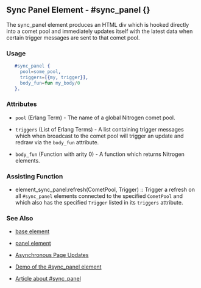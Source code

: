 

## Sync Panel Element - #sync_panel {}

  The sync_panel element produces an HTML div which is hooked directly into a
  comet pool and immediately updates itself with the latest data when certain
  trigger messages are sent to that comet pool.

### Usage

```erlang
   #sync_panel {
     pool=some_pool,
     triggers=[{my, trigger}],
     body_fun=fun my_body/0
   }.


```

### Attributes

   * `pool` (Erlang Term) - The name of a global Nitrogen comet pool.

   * `triggers` (List of Erlang Terms) - A list containing trigger messages
     which when broadcast to the comet pool will trigger an update and redraw via
     the `body_fun` attribute.

   * `body_fun` (Function with arity 0) - A function which returns Nitrogen elements.

### Assisting Function

 *  element_sync_panel:refresh(CometPool, Trigger) :: Trigger a refresh on
     all `#sync_panel` elements connected to the specified `CometPool` and which
     also has the specified `Trigger` listed in its `triggers` attribute.

### See Also

 *  [base element](./base.html)

 *  [panel element](./panel.html)

 *  [Asynchronous Page Updates](link:../api.html#sec-5)

 *  [Demo of the #sync_panel element](/demos/sync_panel)

 *  [Article about #sync_panel](http://sigma-star.com/blog/post/sync_panel)
